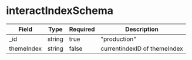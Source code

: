 # interactIndexSchema
| Field | Type | Required | Description |
| -- | -- | -- | -- |
| _id | string | true | "production" |
| themeIndex | string | false | currentindexID of themeIndex |
